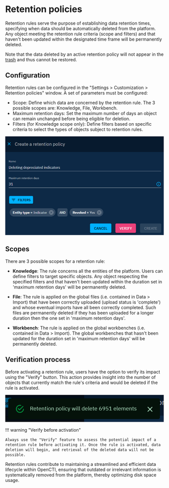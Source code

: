 # Retention policies

Retention rules serve the purpose of establishing data retention times, specifying when data should be automatically deleted from the platform. Any object meeting the retention rule criteria (scope and filters) and that haven't been updated within the designated time frame will be permanently deleted.

Note that the data deleted by an active retention policy will not appear in the [trash](../usage/delete-restore.md) and thus cannot be restored.  

## Configuration

Retention rules can be configured in the "Settings > Customization > Retention policies" window. A set of parameters must be configured:

- Scope: Define which data are concerned by the retention rule. The 3 possible scopes are: Knowledge, File, Workbench.
- Maximum retention days: Set the maximum number of days an object can remain unchanged before being eligible for deletion.
- Filters (for Knowledge scope only): Define filters based on specific criteria to select the types of objects subject to retention rules.

![Retention policy parameters](./assets/retention-policy-parameters.png)

## Scopes

There are 3 possible scopes for a retention rule:

- **Knowledge**: The rule concerns all the entities of the platform. Users can define filters to target specific objects. Any object respecting the specified filters and that haven't been updated within the duration set in 'maximum retention days' will be permanently deleted.


- **File**: The rule is applied on the global files (i.e. contained in Data > Import) that have been correctly uploaded (upload status is 'complete') and whose eventual imports have all been correctly completed. Such files are permanently deleted if they has been uploaded for a longer duration then the one set in 'maximum retention days'.


- **Workbench**: The rule is applied on the global workbenches (i.e. contained in Data > Import). The global workbenches that hasn't been updated for the duration set in 'maximum retention days' will be permanently deleted.


## Verification process

Before activating a retention rule, users have the option to verify its impact using the "Verify" button. This action provides insight into the number of objects that currently match the rule's criteria and would be deleted if the rule is activated.

![Items to  be deleted](./assets/items-to-be-deleted.png)

!!! warning "Verify before activation"

    Always use the "Verify" feature to assess the potential impact of a retention rule before activating it. Once the rule is activated, data deletion will begin, and retrieval of the deleted data will not be possible.

Retention rules contribute to maintaining a streamlined and efficient data lifecycle within OpenCTI, ensuring that outdated or irrelevant information is systematically removed from the platform, thereby optimizing disk space usage.
